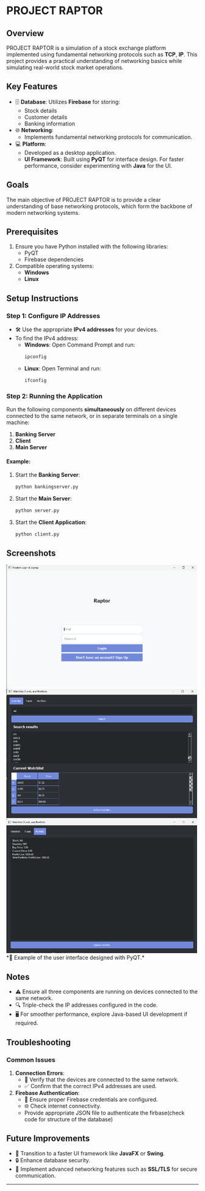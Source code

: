 # PROJECT RAPTOR

## Overview
PROJECT RAPTOR is a simulation of a stock exchange platform implemented using fundamental networking protocols such as **TCP**, **IP**. This project provides a practical understanding of networking basics while simulating real-world stock market operations.

## Key Features
- 🗄️ **Database**: Utilizes **Firebase** for storing:
  - Stock details
  - Customer details
  - Banking information
- 🌐 **Networking**:
  - Implements fundamental networking protocols for communication.
- 💻 **Platform**:
  - Developed as a desktop application.
  - **UI Framework**: Built using **PyQT** for interface design. For faster performance, consider experimenting with **Java** for the UI.

## Goals
The main objective of PROJECT RAPTOR is to provide a clear understanding of base networking protocols, which form the backbone of modern networking systems.

## Prerequisites
1. Ensure you have Python installed with the following libraries:
   - PyQT
   - Firebase dependencies
2. Compatible operating systems:
   - **Windows**
   - **Linux**

## Setup Instructions
### Step 1: Configure IP Addresses
- 🛠️ Use the appropriate **IPv4 addresses** for your devices.
- To find the IPv4 address:
  - **Windows**: Open Command Prompt and run:
    ```bash
    ipconfig
    ```
  - **Linux**: Open Terminal and run:
    ```bash
    ifconfig
    ```

### Step 2: Running the Application
Run the following components **simultaneously** on different devices connected to the same network, or in separate terminals on a single machine:
1. **Banking Server**
2. **Client**
3. **Main Server**

#### Example:
1. Start the **Banking Server**:
   ```bash
   python bankingserver.py
   ```
2. Start the **Main Server**:
   ```bash
   python server.py
   ```
3. Start the **Client Application**:
   ```bash
   python client.py
   ```

## Screenshots
<img src="assets/login_page.png" alt="UI Preview" width="500">
<img src="assets/main_page.png" alt="UI Preview" width="500">
<img src="assets/portfolio.png" alt="UI Preview" width="500">
*📸 Example of the user interface designed with PyQT.*

## Notes
- ⚠️ Ensure all three components are running on devices connected to the same network.
- 🔍 Triple-check the IP addresses configured in the code.
- 🖥️ For smoother performance, explore Java-based UI development if required.

## Troubleshooting
### Common Issues
1. **Connection Errors**:
   - 🔌 Verify that the devices are connected to the same network.
   - ✅ Confirm that the correct IPv4 addresses are used.
2. **Firebase Authentication**:
   - 🔑 Ensure proper Firebase credentials are configured.
   - 🌐 Check internet connectivity.
   - Provide appropriate JSON file to authenticate the firbase(check code for structure of the database)

## Future Improvements
- 🚀 Transition to a faster UI framework like **JavaFX** or **Swing**.
- 🔒 Enhance database security.
- 📡 Implement advanced networking features such as **SSL/TLS** for secure communication.

---

